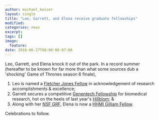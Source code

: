 ```yaml
---
author: michael_keiser
layout: single
title: "Leo, Garrett, and Elena receive graduate fellowships"
modified:
categories: news
excerpt:
tags: []
image:
  feature:
date: 2016-06-27T00:00:00-07:00
---
```


Leo, Garrett, and Elena knock it out of the park. In a record summer (hereafter to be known for far more than what some sources dub a 'shocking' Game of Thrones season 6 finale),

1. Leo is named a [Fletcher Jones Fellow](http://graduate.ucsf.edu/internal-fellowships#recipients) in acknowledgement of research accomplishments & excellence;
2. Garrett secures a competitive [Genentech Fellowship](http://graduate.ucsf.edu/internal-fellowships#recipients) for biomedical research, hot on the heels of last year's [Hillblom](/news/garrett-named-hillblom-fellow/); &
3. Along with her [NSF GRF](/news/elena-receive-nsf-grfp-fellowship/), Elena is now a [HHMI Gilliam Fellow](http://www.hhmi.org/news/gilliam-fellowships-awarded-34-students-support-diversity-sciences).

Celebrations to follow.